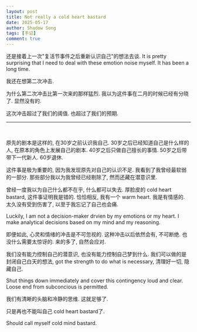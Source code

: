 ```yaml
---
layout: post
title: Not really a cold heart bastard
date: 2025-05-17
author: Shadow Song
tags: [手记]
comment: true
---
```


还是接着上一次"复活节事件之后重新认识自己"的想法去谈.  It is pretty surprising that I need to deal with these emotion noise myself. It has been a long time. 

我还在想第二次冲击. 

为什么第二次冲击比第一次来的那样猛烈. 我以为这件事在二月的时候已经有分晓了. 显然没有的. 

这次冲击超过了我们的阈值. 也超过了我们的预期. 

---

<br>

原先的剧本是这样的, 在30岁之前认识我自己.  30岁之后已经知道自己是什么样的人, 在原本的角色上发展自己的剧本. 40岁之后只做自己擅长的事情. 50岁之后带带下一代新人. 60岁退休. 

这件事是极为重要的, 因为我发现原先对自己的认识不足. 我看到了我曾经最软弱的一部分. 那些部分我以为我曾经已经剔除了, 然而还藏在潜意识里. 


曾经一度我以为自己什么都不在乎, 什么都可以失去.  厚脸皮的 cold heart bastard, 这件事证明我是错的. 恰恰相反, 我有一个 warm heart.  我是有情感的. 太久没有受到伤害了, 以至于我忘记了自己也会痛. 

Luckily, I am not a decision-maker drvien by my emotions or my heart. I make analytical decisions based on my mind and my reasoning. 

即便如此, 心灵和情绪的冲击是不可忽视的. 这种冲击以后依然会有, 不可断绝. 也没什么需要太惊讶的.  来的多了, 自然会应对. 

我们没有能力控制自己的潜意识, 也没有能力控制自己梦到什么.  我们可以做的是封闭自己白天的想法, got the strength to do what is necessary, 清理好一切, 隐藏自己. 

Shut things down immediately and cover this contingency loud and clear.  Loose end from subconcious is permitted. 

我们有清晰的头脑和冷静的思维. 这就足够了. 

只是再也不能叫自己 cold heart bastard了. 

Should call myself cold mind bastard. 
